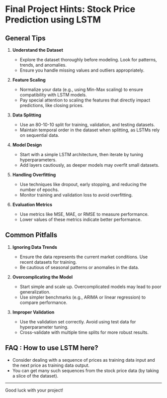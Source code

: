 # Final Project Hints: Stock Price Prediction using LSTM

## General Tips

1. **Understand the Dataset**  
   - Explore the dataset thoroughly before modeling. Look for patterns, trends, and anomalies.  
   - Ensure you handle missing values and outliers appropriately.

2. **Feature Scaling**  
   - Normalize your data (e.g., using Min-Max scaling) to ensure compatibility with LSTM models.  
   - Pay special attention to scaling the features that directly impact predictions, like closing prices.

3. **Data Splitting**  
   - Use an 80-10-10 split for training, validation, and testing datasets.  
   - Maintain temporal order in the dataset when splitting, as LSTMs rely on sequential data.

4. **Model Design**  
   - Start with a simple LSTM architecture, then iterate by tuning hyperparameters.  
   - Add layers cautiously, as deeper models may overfit small datasets.

5. **Handling Overfitting**  
   - Use techniques like dropout, early stopping, and reducing the number of epochs.  
   - Monitor training and validation loss to avoid overfitting.

6. **Evaluation Metrics**  
   - Use metrics like MSE, MAE, or RMSE to measure performance.  
   - Lower values of these metrics indicate better performance.

## Common Pitfalls

1. **Ignoring Data Trends**  
   - Ensure the data represents the current market conditions. Use recent datasets for training.  
   - Be cautious of seasonal patterns or anomalies in the data.

2. **Overcomplicating the Model**  
   - Start simple and scale up. Overcomplicated models may lead to poor generalization.  
   - Use simpler benchmarks (e.g., ARIMA or linear regression) to compare performance.

3. **Improper Validation**  
   - Use the validation set correctly. Avoid using test data for hyperparameter tuning.  
   - Cross-validate with multiple time splits for more robust results.

## FAQ : How to use LSTM here?
- Consider dealing with a sequence of prices as training data input and the next price as training data output.
- You can get many such sequences from the stock price data (by taking a slice of the dataset).

---

Good luck with your project!

